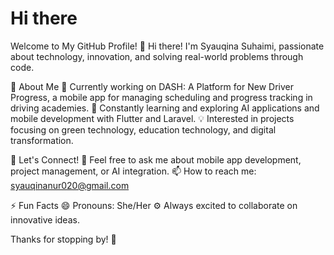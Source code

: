 # Hi there
Welcome to My GitHub Profile! 🌟
Hi there! I'm Syauqina Suhaimi, passionate about technology, innovation, and solving real-world problems through code.

🚀 About Me
🔭 Currently working on DASH: A Platform for New Driver Progress, a mobile app for managing scheduling and progress tracking in driving academies.
🌱 Constantly learning and exploring AI applications and mobile development with Flutter and Laravel.
💡 Interested in projects focusing on green technology, education technology, and digital transformation.

🤝 Let's Connect!
💬 Feel free to ask me about mobile app development, project management, or AI integration.
📫 How to reach me: syauqinanur020@gmail.com

⚡ Fun Facts
😄 Pronouns: She/Her
⚙️ Always excited to collaborate on innovative ideas.

Thanks for stopping by! 🚀
